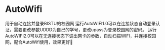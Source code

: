 # AutoWifi
用于自动连接并登录BISTU的校园网
运行AutoWIFI1.0可以在连接状态自动登录认证，需要更改参数UDDD为自己的学号，更改upass为登录校园网的密码。
运行AutoWIFI2.0可以在无连接状态下调出网卡的参数，自动扫描WIFI，并连接校园网，配合AutoWifi使用，效果更好🤞